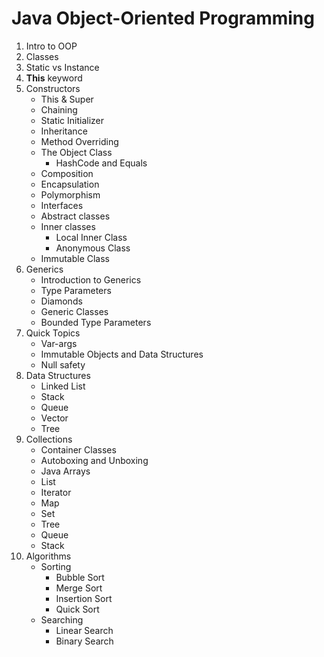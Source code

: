 # Java Object-Oriented Programming

1. Intro to OOP
2. Classes
3. Static vs Instance
4. **This** keyword
5. Constructors
    * This & Super
    * Chaining
    * Static Initializer
    * Inheritance
    * Method Overriding
    * The Object Class
        * HashCode and Equals
    * Composition
    * Encapsulation
    * Polymorphism
    * Interfaces
    * Abstract classes
    * Inner classes
        * Local Inner Class
        * Anonymous Class
    * Immutable Class
6. Generics
    * Introduction to Generics
    * Type Parameters
    * Diamonds
    * Generic Classes
    * Bounded Type Parameters
7. Quick Topics
    * Var-args
    * Immutable Objects and Data Structures
    * Null safety
8. Data Structures
    * Linked List
    * Stack
    * Queue
    * Vector
    * Tree
9. Collections
    * Container Classes
    * Autoboxing and Unboxing
    * Java Arrays
    * List
    * Iterator
    * Map
    * Set
    * Tree
    * Queue
    * Stack
10. Algorithms
     * Sorting
         * Bubble Sort
         * Merge Sort
         * Insertion Sort
         * Quick Sort
     * Searching
         * Linear Search
         * Binary Search 
